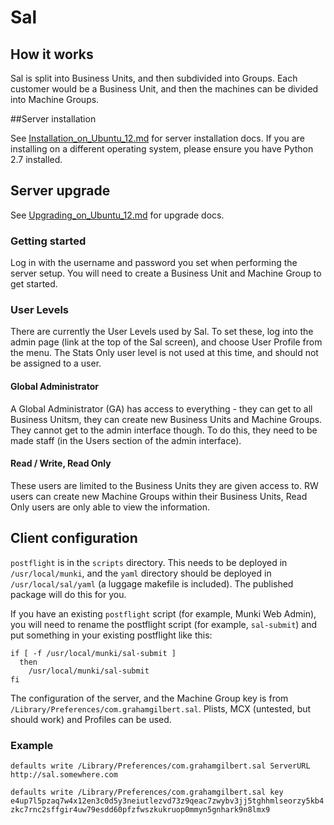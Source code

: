 # Sal

## How it works

Sal is split into Business Units, and then subdivided into Groups. Each customer would be a Business Unit, and then the machines can be divided into Machine Groups. 

##Server installation

See [Installation_on_Ubuntu_12.md](https://github.com/grahamgilbert/sal/blob/master/docs/Installation_on_Ubuntu_12.md) for server installation docs. If you are installing on a different operating system, please ensure you have Python 2.7 installed.

## Server upgrade

See [Upgrading_on_Ubuntu_12.md](https://github.com/grahamgilbert/sal/blob/master/docs/Upgrading_on_Ubuntu_12.md) for upgrade docs.

### Getting started

Log in with the username and password you set when performing the server setup. You will need to create a Business Unit and Machine Group to get started.

### User Levels

There are currently the User Levels used by Sal. To set these, log into the admin page (link at the top of the Sal screen), and choose User Profile from the menu. The Stats Only user level is not used at this time, and should not be assigned to a user.

#### Global Administrator

A Global Administrator (GA) has access to everything - they can get to all Business Unitsm, they can create new Business Units and Machine Groups. They cannot get to the admin interface though. To do this, they need to be made staff (in the Users section of the admin interface).

#### Read / Write, Read Only

These users are limited to the Business Units they are given access to. RW users can create new Machine Groups within their Business Units, Read Only users are only able to view the information.

## Client configuration

``postflight`` is in the ``scripts`` directory. This needs to be deployed in ``/usr/local/munki``, and the ``yaml`` directory should be deployed in ``/usr/local/sal/yaml`` (a luggage makefile is included).  The published package will do this for you.

If you have an existing ``postflight`` script (for example, Munki Web Admin), you will need to rename the postflight script (for example, ``sal-submit``) and put something in your existing postflight like this:

```
if [ -f /usr/local/munki/sal-submit ]
  then
    /usr/local/munki/sal-submit
fi
```

The configuration of the server, and the Machine Group key is from ``/Library/Preferences/com.grahamgilbert.sal``. Plists, MCX (untested, but should work) and Profiles can be used.

### Example

``defaults write /Library/Preferences/com.grahamgilbert.sal ServerURL http://sal.somewhere.com``

``defaults write /Library/Preferences/com.grahamgilbert.sal key e4up7l5pzaq7w4x12en3c0d5y3neiutlezvd73z9qeac7zwybv3jj5tghhmlseorzy5kb4zkc7rnc2sffgir4uw79esdd60pfzfwszkukruop0mmyn5gnhark9n8lmx9``

